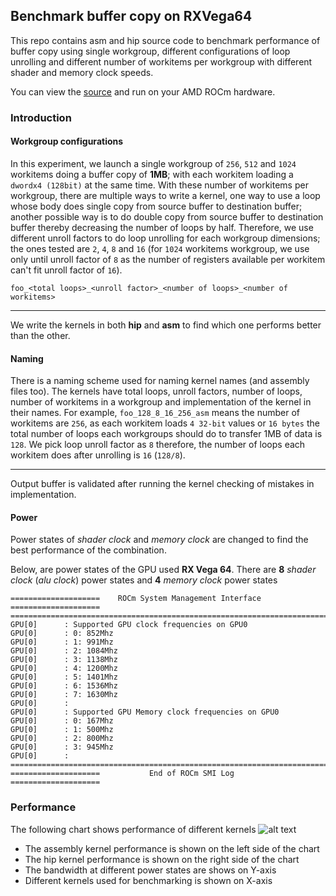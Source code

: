 ## Benchmark buffer copy on RXVega64

This repo contains asm and hip source code to benchmark performance of buffer copy using single workgroup, different configurations of loop unrolling and different number of workitems per workgroup with different shader and memory clock speeds.

You can view the [source](https://github.com/adityaatluri/CopyRXVega64) and run on your AMD ROCm hardware.

### Introduction

#### Workgroup configurations
In this experiment, we launch a single workgroup of `256`, `512` and `1024` workitems doing a buffer copy of **1MB**; with each workitem loading a `dwordx4 (128bit)` at the same time. With these number of workitems per workgroup, there are multiple ways to write a kernel, one way to use a loop whose body does single copy from source buffer to destination buffer; another possible way is to do double copy from source buffer to destination buffer thereby decreasing the number of loops by half. Therefore, we use different unroll factors to do loop unrolling for each workgroup dimensions; the ones tested are `2`, `4`, `8` and `16` (for `1024` workitems workgroup, we use only until unroll factor of `8` as the number of registers available per workitem can't fit unroll factor of `16`).

```
foo_<total loops>_<unroll factor>_<number of loops>_<number of workitems>
```
***
We write the kernels in both **hip** and **asm** to find which one performs better than the other.

#### Naming
There is a naming scheme used for naming kernel names (and assembly files too).  The kernels have total loops, unroll factors, number of loops, number of workitems in a workgroup and implementation of the kernel in their names. For example, `foo_128_8_16_256_asm` means the number of workitems are `256`, as each workitem loads `4 32-bit` values or `16 bytes` the total number of loops each workgroups should do to transfer 1MB of data is `128`. We pick loop unroll factor as `8` therefore, the number of loops each workitem does after unrolling is `16` (`128/8`).

***
Output buffer is validated after running the kernel checking of mistakes in implementation.

#### Power
Power states of _shader clock_ and _memory clock_ are changed to find the best performance of the combination.

Below, are power states of the GPU used **RX Vega 64**. There are **8** _shader clock_ (_alu clock_) power states and **4** _memory clock_ power states
```
====================    ROCm System Management Interface    ====================
================================================================================
GPU[0] 		: Supported GPU clock frequencies on GPU0
GPU[0] 		: 0: 852Mhz 
GPU[0] 		: 1: 991Mhz 
GPU[0] 		: 2: 1084Mhz 
GPU[0] 		: 3: 1138Mhz 
GPU[0] 		: 4: 1200Mhz 
GPU[0] 		: 5: 1401Mhz 
GPU[0] 		: 6: 1536Mhz 
GPU[0] 		: 7: 1630Mhz
GPU[0] 		: 
GPU[0] 		: Supported GPU Memory clock frequencies on GPU0
GPU[0] 		: 0: 167Mhz 
GPU[0] 		: 1: 500Mhz 
GPU[0] 		: 2: 800Mhz 
GPU[0] 		: 3: 945Mhz
GPU[0] 		: 
================================================================================
====================           End of ROCm SMI Log          ====================
```

### Performance

The following chart shows performance of different kernels 
![alt text](https://raw.githubusercontent.com/adityaatluri/CopyRXVega64/master/docs/results.png)

- The assembly kernel performance is shown on the left side of the chart
- The hip kernel performance is shown on the right side of the chart
- The bandwidth at different power states are shows on Y-axis
- Different kernels used for benchmarking is shown on X-axis